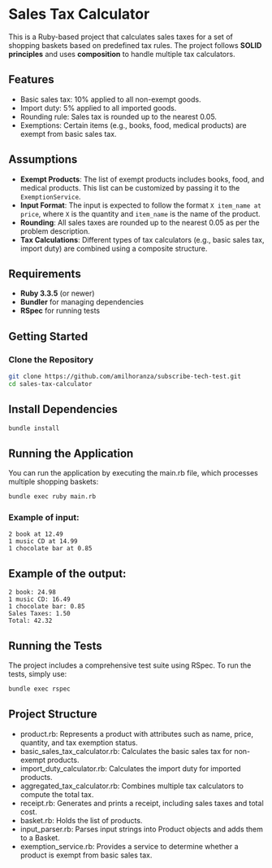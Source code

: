 # Sales Tax Calculator

This is a Ruby-based project that calculates sales taxes for a set of shopping baskets based on predefined tax rules. 
The project follows **SOLID principles** and uses **composition** to handle multiple tax calculators.

## Features
- Basic sales tax: 10% applied to all non-exempt goods.
- Import duty: 5% applied to all imported goods.
- Rounding rule: Sales tax is rounded up to the nearest 0.05.
- Exemptions: Certain items (e.g., books, food, medical products) are exempt from basic sales tax.

## Assumptions
- **Exempt Products**: The list of exempt products includes books, food, and medical products. This list can be customized by passing it to the `ExemptionService`.
- **Input Format**: The input is expected to follow the format `X item_name at price`, where `X` is the quantity and `item_name` is the name of the product.
- **Rounding**: All sales taxes are rounded up to the nearest 0.05 as per the problem description.
- **Tax Calculations**: Different types of tax calculators (e.g., basic sales tax, import duty) are combined using a composite structure.

## Requirements

- **Ruby 3.3.5** (or newer)
- **Bundler** for managing dependencies
- **RSpec** for running tests

## Getting Started

### Clone the Repository

```bash
git clone https://github.com/amilhoranza/subscribe-tech-test.git
cd sales-tax-calculator
```
## Install Dependencies

```bash
bundle install
```

## Running the Application
You can run the application by executing the main.rb file, which processes multiple shopping baskets:

```bash
bundle exec ruby main.rb
```

### Example of input:

```
2 book at 12.49
1 music CD at 14.99
1 chocolate bar at 0.85
```

## Example of the output:

```
2 book: 24.98
1 music CD: 16.49
1 chocolate bar: 0.85
Sales Taxes: 1.50
Total: 42.32
```

## Running the Tests
The project includes a comprehensive test suite using RSpec. To run the tests, simply use:

```bash
bundle exec rspec
```

## Project Structure

* product.rb: Represents a product with attributes such as name, price, quantity, and tax exemption status.
* basic_sales_tax_calculator.rb: Calculates the basic sales tax for non-exempt products.
* import_duty_calculator.rb: Calculates the import duty for imported products.
* aggregated_tax_calculator.rb: Combines multiple tax calculators to compute the total tax.
* receipt.rb: Generates and prints a receipt, including sales taxes and total cost.
* basket.rb: Holds the list of products.
* input_parser.rb: Parses input strings into Product objects and adds them to a Basket.
* exemption_service.rb: Provides a service to determine whether a product is exempt from basic sales tax.
